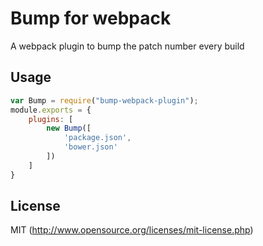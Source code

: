 # Bump for webpack
A webpack plugin to bump the patch number every build

## Usage

``` javascript
var Bump = require("bump-webpack-plugin");
module.exports = {
	plugins: [
		new Bump([
			'package.json',
			'bower.json'
		])
	]
}
```

## License

MIT (http://www.opensource.org/licenses/mit-license.php)
